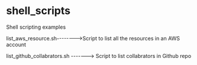# shell_scripts
Shell scripting examples


list_aws_resource.sh-------->Script to list all the resources in an AWS account

list_github_collabrators.sh -------> Script to list collabrators in Github repo
